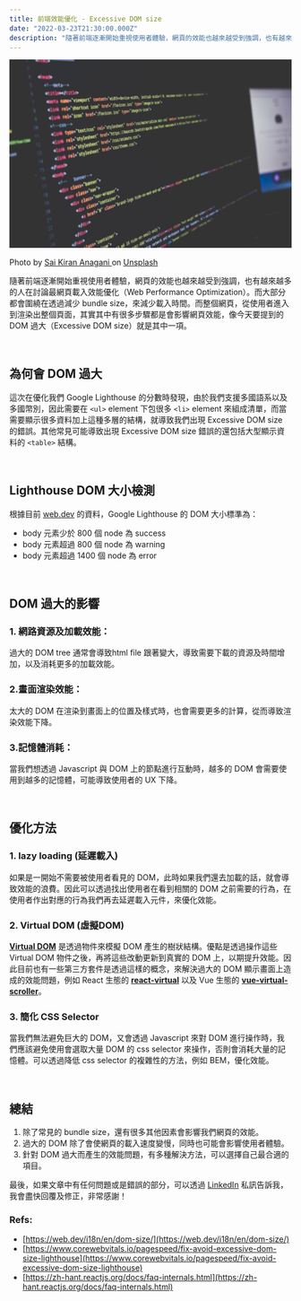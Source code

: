 ```yaml
---
title: 前端效能優化 - Excessive DOM size
date: "2022-03-23T21:30:00.000Z"
description: "隨著前端逐漸開始重視使用者體驗，網頁的效能也越來越受到強調，也有越來越多的人在討論最網頁載入效能優化（Web Performance Optimization）。而大部分都會圍繞在透過減少 bundle size，來減少載入時間。而整個網頁，從使用者進入到渲染出整個頁面，其實其中有很多步驟都是會影響網頁效能，像 DOM 過大（Excessive DOM size）就是其中一項。"
---
```

![sai-kiran-anagani-5Ntkpxqt54Y-unsplash.jpg](./index.jpg)

Photo by [Sai Kiran Anagani
](https://unsplash.com/@anagani_saikiran) on [Unsplash](https://unsplash.com/photos/5Ntkpxqt54Y)


隨著前端逐漸開始重視使用者體驗，網頁的效能也越來越受到強調，也有越來越多的人在討論最網頁載入效能優化（Web Performance Optimization）。而大部分都會圍繞在透過減少 bundle size，來減少載入時間。而整個網頁，從使用者進入到渲染出整個頁面，其實其中有很多步驟都是會影響網頁效能，像今天要提到的 DOM 過大（Excessive DOM size）就是其中一項。

<br>

## **為何會 DOM 過大**
這次在優化我們 Google Lighthouse 的分數時發現，由於我們支援多國語系以及多國幣別，因此需要在 `<ul>` element 下包很多 `<li>` element 來組成清單，而當需要顯示很多資料加上這種多層的結構，就導致我們出現 Excessive DOM size 的錯誤。其他常見可能導致出現 Excessive DOM size 錯誤的還包括大型顯示資料的 `<table>` 結構。

<br>

## **Lighthouse DOM 大小檢測**
根據目前 [web.dev](https://web.dev/i18n/en/dom-size/) 的資料，Google Lighthouse 的 DOM 大小標準為：

- body 元素少於 800 個 node 為 success
- body 元素超過 800 個 node 為 warning
- body 元素超過 1400 個 node 為 error

<br>

## **DOM 過大的影響**
### 1. 網路資源及加載效能：
過大的 DOM tree 通常會導致html file 跟著變大，導致需要下載的資源及時間增加，以及消耗更多的加載效能。

### 2.畫面渲染效能：
太大的 DOM 在渲染到畫面上的位置及樣式時，也會需要更多的計算，從而導致渲染效能下降。

### 3.記憶體消耗：
當我們想透過 Javascript 與 DOM 上的節點進行互動時，越多的 DOM 會需要使用到越多的記憶體，可能導致使用者的 UX 下降。

<br>

## 優化方法
### 1. lazy loading (延遲載入)

如果是一開始不需要被使用者看見的 DOM，此時如果我們還去加載的話，就會導致效能的浪費。因此可以透過找出使用者在看到相關的 DOM 之前需要的行為，在使用者作出對應的行為我們再去延遲載入元件，來優化效能。

### 2. Virtual DOM (虛擬DOM)

[**Virtual DOM**](https://zh-hant.reactjs.org/docs/faq-internals.html) 是透過物件來模擬 DOM 產生的樹狀結構。優點是透過操作這些 Virtual DOM 物件之後，再將這些改動更新到真實的 DOM 上，以期提升效能。因此目前也有一些第三方套件是透過這樣的概念，來解決過大的 DOM 顯示畫面上造成的效能問題，例如 React 生態的 [**react-virtual**](https://www.npmjs.com/package/react-virtual) 以及 Vue 生態的 [**vue-virtual-scroller**](https://www.npmjs.com/package/vue-virtual-scroller)。

### 3. 簡化 CSS Selector

當我們無法避免巨大的 DOM，又會透過 Javascript 來對 DOM 進行操作時，我們應該避免使用會選取大量 DOM 的 css selector  來操作，否則會消耗大量的記憶體。可以透過降低 css selector 的複雜性的方法，例如 BEM，優化效能。

<br>

## 總結

1. 除了常見的 bundle size，還有很多其他因素會影響我們網頁的效能。
2. 過大的 DOM 除了會使網頁的載入速度變慢，同時也可能會影響使用者體驗。
3. 針對 DOM 過大而產生的效能問題，有多種解決方法，可以選擇自己最合適的項目。

最後，如果文章中有任何問題或是錯誤的部分，可以透過 [LinkedIn](https://www.linkedin.com/in/yu-hsiang-wang/) 私訊告訴我，我會盡快回覆及修正，非常感謝！

### Refs:

- [https://web.dev/i18n/en/dom-size/](https://web.dev/i18n/en/dom-size/)
- [https://www.corewebvitals.io/pagespeed/fix-avoid-excessive-dom-size-lighthouse](https://www.corewebvitals.io/pagespeed/fix-avoid-excessive-dom-size-lighthouse)
- [https://zh-hant.reactjs.org/docs/faq-internals.html](https://zh-hant.reactjs.org/docs/faq-internals.html)